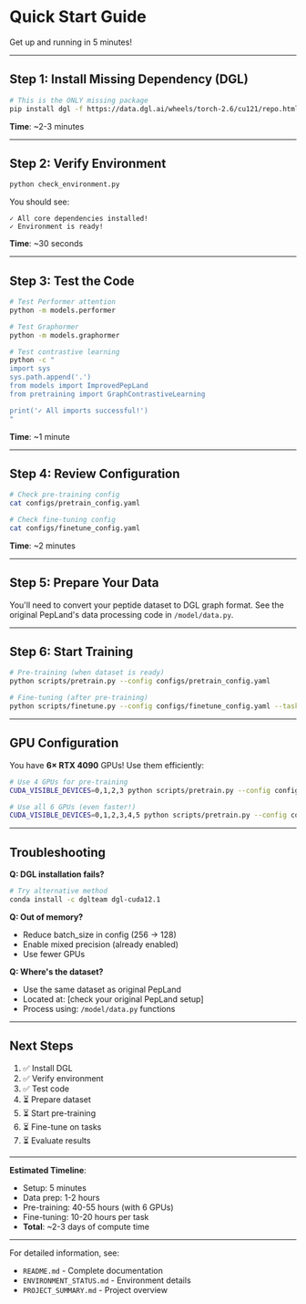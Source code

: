 # Quick Start Guide

Get up and running in 5 minutes!

---

## Step 1: Install Missing Dependency (DGL)

```bash
# This is the ONLY missing package
pip install dgl -f https://data.dgl.ai/wheels/torch-2.6/cu121/repo.html
```

**Time**: ~2-3 minutes

---

## Step 2: Verify Environment

```bash
python check_environment.py
```

You should see:
```
✓ All core dependencies installed!
✓ Environment is ready!
```

**Time**: ~30 seconds

---

## Step 3: Test the Code

```bash
# Test Performer attention
python -m models.performer

# Test Graphormer
python -m models.graphormer

# Test contrastive learning
python -c "
import sys
sys.path.append('.')
from models import ImprovedPepLand
from pretraining import GraphContrastiveLearning

print('✓ All imports successful!')
"
```

**Time**: ~1 minute

---

## Step 4: Review Configuration

```bash
# Check pre-training config
cat configs/pretrain_config.yaml

# Check fine-tuning config  
cat configs/finetune_config.yaml
```

**Time**: ~2 minutes

---

## Step 5: Prepare Your Data

You'll need to convert your peptide dataset to DGL graph format.
See the original PepLand's data processing code in `/model/data.py`.

---

## Step 6: Start Training

```bash
# Pre-training (when dataset is ready)
python scripts/pretrain.py --config configs/pretrain_config.yaml

# Fine-tuning (after pre-training)
python scripts/finetune.py --config configs/finetune_config.yaml --task binding
```

---

## GPU Configuration

You have **6× RTX 4090** GPUs! Use them efficiently:

```bash
# Use 4 GPUs for pre-training
CUDA_VISIBLE_DEVICES=0,1,2,3 python scripts/pretrain.py --config configs/pretrain_config.yaml

# Use all 6 GPUs (even faster!)
CUDA_VISIBLE_DEVICES=0,1,2,3,4,5 python scripts/pretrain.py --config configs/pretrain_config.yaml
```

---

## Troubleshooting

**Q: DGL installation fails?**
```bash
# Try alternative method
conda install -c dglteam dgl-cuda12.1
```

**Q: Out of memory?**
- Reduce batch_size in config (256 → 128)
- Enable mixed precision (already enabled)
- Use fewer GPUs

**Q: Where's the dataset?**
- Use the same dataset as original PepLand
- Located at: [check your original PepLand setup]
- Process using: `/model/data.py` functions

---

## Next Steps

1. ✅ Install DGL
2. ✅ Verify environment  
3. ✅ Test code
4. ⏳ Prepare dataset
5. ⏳ Start pre-training
6. ⏳ Fine-tune on tasks
7. ⏳ Evaluate results

---

**Estimated Timeline**:
- Setup: 5 minutes
- Data prep: 1-2 hours
- Pre-training: 40-55 hours (with 6 GPUs)
- Fine-tuning: 10-20 hours per task
- **Total**: ~2-3 days of compute time

---

For detailed information, see:
- `README.md` - Complete documentation
- `ENVIRONMENT_STATUS.md` - Environment details
- `PROJECT_SUMMARY.md` - Project overview
